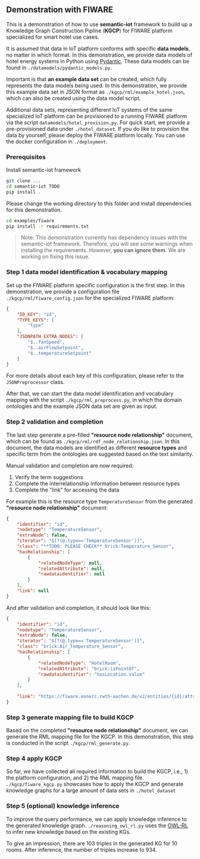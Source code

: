 ## Demonstration with FIWARE
This is a demonstration of how to use **semantic-iot** framework to build up a Knowledge Graph Construction Pipline (**KGCP**) for FIWARE platform specialized for smart hotel use cases.

It is assumed that data in IoT platform conforms with specific **data models**, no matter in which format.
In this demonstration, we provide data models of hotel energy systems in Python using [Pydantic](https://pydantic-docs.helpmanual.io/).
These data models can be found in `./datamodels/pydantic_models.py`.

Important is that **an example data set** can be created, which fully represents the data models being used.
In this demonstration, we provide this example data set in JSON format as `./kgcp/rml/example_hotel.json`, which can also be created using the data model script.

Additional data sets, representing different IoT systems of the same specialized IoT platform can be provisioned to a running FIWARE platform via the script `datamodels/hotel_provision.py`. For quick start, we provide a pre-provisioned data under `./hotel_dataset`. If you do like to provision the data by yourself, please deploy the FIWARE platform locally. You can use the docker configuration in `./deployment`.

### Prerequisites
Install semantic-iot framework
```bash
git clone ...
cd semantic-iot TODO
pip install .
```

Please change the working directory to this folder and install dependencies for this demonstration.

```bash
cd examples/fiware
pip install -r requirements.txt
```
> Note: This demonstration currently has dependency issues with the semantic-iot framework. Therefore, you will see some warnings when installing the requirements. However, **you can ignore them**. We are working on fixing this issue.

### Step 1 data model identification & vocabulary mapping
Set up the FIWARE platform specific configuration is the first step.
In this demonstration, we provide a configuration file `./kgcp/rml/fiware_config.json` for the specialized FIWARE platform:
```json
{
    "ID_KEY": "id",
    "TYPE_KEYS": [
        "type"
    ],
    "JSONPATH_EXTRA_NODES": [
        "$..fanSpeed",
        "$..airFlowSetpoint",
        "$..temperatureSetpoint"
    ]
}
```
For more details about each key of this configuration, please refer to the ``JSONPreprocessor`` class.

After that, we can start the data model identification and vocabulary mapping with the script ``./kgcp/rml_preprocess.py``, in which the domain ontologies and the example JSON data set are given as input.

### Step 2 validation and completion
The last step generate a pre-filled **"resource node relationship"** document, which can be found as `./kgcp/rml/rdf_node_relationship.json`.
In this document, the data models are identified as different **resource types** and specific term from the ontologies are suggested based on the text similarity.

Manual validation and completion are now required:
1. Verify the term suggestions
2. Complete the interrelationship information between resource types
3. Complete the "link" for accessing the data

For example this is the resource type `TemperatureSensor` from the generated **"resource node relationship"** document:
````json
{
    "identifier": "id",
    "nodetype": "TemperatureSensor",
    "extraNode": false,
    "iterator": "$[?(@.type=='TemperatureSensor')]",
    "class": "**TODO: PLEASE CHECK** brick:Temperature_Sensor",
    "hasRelationship": [
        {
            "relatedNodeType": null,
            "relatedAttribute": null,
            "rawdataidentifier": null
        }
    ],
    "link": null
}
````

And after validation and completion, it should look like this:
````json
{
    "identifier": "id",
    "nodetype": "TemperatureSensor",
    "extraNode": false,
    "iterator": "$[?(@.type=='TemperatureSensor')]",
    "class": "brick:Air_Temperature_Sensor",
    "hasRelationship": [
        {
            "relatedNodeType": "HotelRoom",
            "relatedAttribute": "brick:isPointOf",
            "rawdataidentifier": "hasLocation.value"
        }
    ],
    
    "link": "https://fiware.eonerc.rwth-aachen.de/v2/entities/{id}/attrs/temperature/value"
}
````

### Step 3 generate mapping file to build KGCP
Based on the completed **"resource node relationship"** document, we can generate the RML mapping file for the KGCP.
In this demonstration, this step is conducted in the script `./kgcp/rml_generate.py`.

### Step 4 apply KGCP
So far, we have collected all required information to build the KGCP, i.e., 1) the platform configuration, and 2) the RML mapping file.
``./kgcp/fiware_kgcp.py`` showcases how to apply the KGCP and generate knowledge graphs for a large amount of data sets in ``./hotel_dataset``

### Step 5 (optional) knowledge inference
To improve the query performance, we can apply knowledge inference to the generated knowledge graph.
``./reasoning_owl_rl.py`` uses the [OWL-RL](https://owl-rl.readthedocs.io/en/latest/owlrl.html)  to infer new knowledge based on the existing KGs.

To give an impression, there are 103 triples in the generated KG for 10 rooms.
After inference, the number of triples increase to 934.